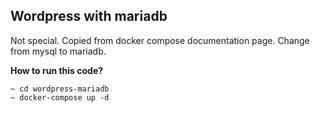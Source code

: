 ## Wordpress with mariadb

Not special. 
Copied from docker compose documentation page.
Change from mysql to mariadb.

**How to run this code?**
```
~ cd wordpress-mariadb
~ docker-compose up -d
```


